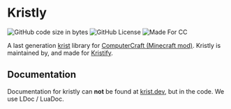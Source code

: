 # Kristly

![GitHub code size in bytes](https://img.shields.io/github/languages/code-size/Kristify/Kristly?label=Repo%20size&style=for-the-badge)
![GitHub License](https://img.shields.io/github/license/Kristify/Kristly?style=for-the-badge)
![Made For CC](https://img.shields.io/badge/Made%20for-ComputerCraft-orange?style=for-the-badge)

A last generation [krist](https://krist.dev/) library for [ComputerCraft (Minecraft mod)](https://tweaked.cc/).
Kristly is maintained by, and made for [Kristify](https://github.com/Kristify).

## Documentation

Documentation for kristly can **not** be found at [krist.dev](https://docs.krist.dev/docs/libraries/kristly.html), but in the code. We use LDoc / LuaDoc.
